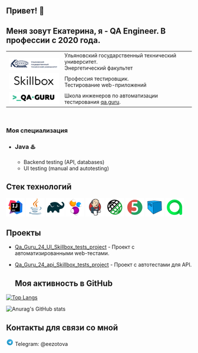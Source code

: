 ## Привет! :cherry_blossom:
## Меня зовут Екатерина, я - QA Engineer. В профессии с 2020 года.</br>
<!--
**EkaterinaZotova/EkaterinaZotova** is a ✨ _special_ ✨ repository because its `README.md` (this file) appears on your GitHub profile.

Here are some ideas to get you started:

- 🔭 I’m currently working on ...
- 🌱 I’m currently learning ...
- 👯 I’m looking to collaborate on ...
- 🤔 I’m looking for help with ...
- 💬 Ask me about ...
- 📫 How to reach me: ...
- 😄 Pronouns: ...
- ⚡ Fun fact: ...
-->

<table width="100%" border='0'>
   <tr> 
    <td width="20%" valign="bottom"><img src="/media/images/TSU80.png"></td><td valign="middle">Ульяновский государственный технический университет.</br>Энергетический факультет</br></td></tr>
<td width="20%" valign="bottom"><img src="/media/images/Skillbox.png"></td><td valign="middle">Профессия тестировщик.</br>Тестирование web-приложений</br></td></tr>
    <tr><td width="30%" valign="bottom"><img src="/media/images/qa-guru80.png"></td><td valign="middle">Школа инженеров по автоматизации тестирования <a target="_blank" href="https://qa.guru">qa.guru</a>.</td></tr>
   </tr>
  </table>
  </br>

### Моя специализация
- ### Java :hotsprings:
    - Backend testing (API, databases)
    - UI testing (manual and autotesting)
  
## Стек технологий

<p align="left">
<img src="media/icons/Idea.svg" width="50" height="50"  alt="IDEA"/></a>
<img src="media/icons/Java.svg" width="50" height="50"  alt="Java"/></a>
<img src="media/icons/Gradle.svg" width="50" height="50"  alt="Gradle"/></a>
<img src="media/icons/Selenide.svg" width="50" height="50"  alt="Selenide"/></a>
<img src="media/icons/Jenkins.svg" width="50" height="50"  alt="Jenkins"/></a>
<img src="media/icons/RestAssured.svg" width="50" height="50"  alt="RestAssured"/></a>
<img src="media/icons/JUnit5.svg" width="50" height="50"  alt="JUnit 5"/></a>
<img src="media/icons/Selenoid.svg" width="50" height="50"  alt="Selenoid"/></a>
<img src="media/icons/Allure_TO.svg" width="50" height="50"  alt="Allure TestOps"/></a>


## Проекты
- <a target="_blank" href="https://github.com/EZotik/Qa_Guru_24_UI_Skillbox_tests_project">Qa_Guru_24_UI_Skillbox_tests_project</a> - Проект с автоматизированными web-тестами. </a>
- <a target="_blank" href="https://github.com/EZotik/Qa_Guru_24_api_Skillbox_tests_project">Qa_Guru_24_api_Skillbox_tests_project</a> - Проект с автотестами для API.

  ## Моя активность в GitHub
[![Top Langs](https://github-readme-stats.vercel.app/api/top-langs/?username=EZotik&layout=compact&theme=vision-friendly-dark)](https://github.com/anuraghazra/github-readme-stats)

![Anurag's GitHub stats](https://github-readme-stats.vercel.app/api?username=EZotik&show_icons=true&theme=vision-friendly-dark)

## Контакты для связи со мной
<img src="media/icons/Telegram.svg" width="20" height="20"  alt="telegram"/></a> Telegram: @eezotova
